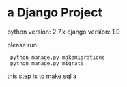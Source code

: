 # a Django Project

python version: 2.7.x
django version: 1.9

please run:
```
 python manage.py makemigrations
 python manage.py migrate
```
this step is to make sql
a


